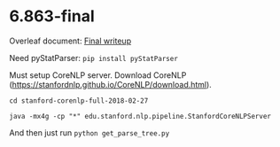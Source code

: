 # 6.863-final

Overleaf document:
[Final writeup](https://www.overleaf.com/15495036jntwcxndwsts)

Need pyStatParser:
`pip install pyStatParser`

Must setup CoreNLP server. Download CoreNLP (https://stanfordnlp.github.io/CoreNLP/download.html).

`cd stanford-corenlp-full-2018-02-27`

`java -mx4g -cp "*" edu.stanford.nlp.pipeline.StanfordCoreNLPServer`

And then just run `python get_parse_tree.py`
